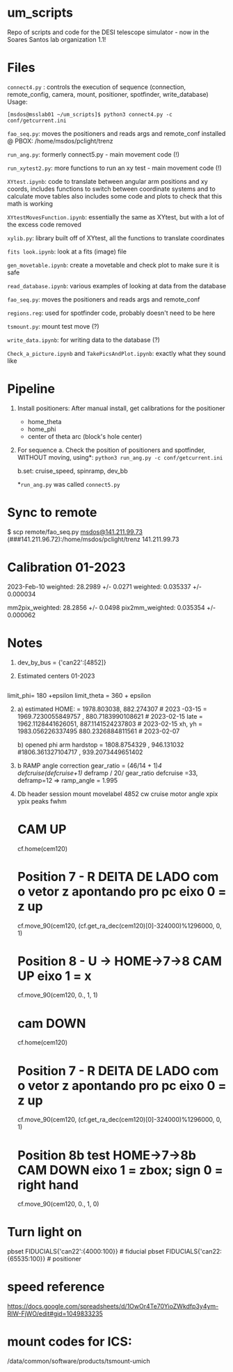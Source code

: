 # um_scripts
Repo of scripts and code for the DESI telescope simulator - now in the Soares Santos lab organization 1.1!

# Files
`connect4.py` : controls the execution of sequence (connection, remote_config, camera, mount, positioner, spotfinder, write_database) 
Usage:
```
[msdos@msslab01 ~/um_scripts]$ python3 connect4.py -c conf/getcurrent.ini
```

`fao_seq.py`: moves the positioners and reads args and remote_conf 
    installed @ PBOX: /home/msdos/pclight/trenz
    
`run_ang.py`: formerly connect5.py - main movement code (!)

`run_xytest2.py`: more functions to run an xy test - main movement code (!)
    
`XYtest.ipynb`: code to translate between angular arm positions and xy coords, includes functions to switch between coordinate systems and to calculate move tables
    also includes some code and plots to check that this math is working
    
`XYtestMovesFunction.ipynb`: essentially the same as XYtest, but with a lot of the excess code removed

`xylib.py`: library built off of XYtest, all the functions to translate coordinates

`fits look.ipynb`: look at a fits (image) file

`gen_movetable.ipynb`: create a movetable and check plot to make sure it is safe

`read_database.ipynb`: various examples of looking at data from the database

`fao_seq.py`: moves the positioners and reads args and remote_conf

`regions.reg`: used for spotfinder code, probably doesn't need to be here

`tsmount.py`: mount test move (?)

`write_data.ipynb`: for writing data to the database (?)

`Check_a_picture.ipynb` and `TakePicsAndPlot.ipynb`: exactly what they sound like

# Pipeline
1. Install positioners:
    After manual install, get calibrations for the positioner
     - home_theta
     - home_phi
     - center of theta arc (block's hole center)

2. For sequence
    a. Check the position of positioners and spotfinder, WITHOUT moving,  using*:
        `python3 run_ang.py -c conf/getcurrent.ini` 
        
    b.set: cruise_speed, spinramp, dev_bb

    *`run_ang.py` was called `connect5.py`

# Sync to remote 
$ scp remote/fao_seq.py msdos@141.211.99.73 (###141.211.96.72):/home/msdos/pclight/trenz
141.211.99.73

# Calibration 01-2023
2023-Feb-10
weighted: 28.2989 +/- 0.0271
weighted: 0.035337 +/- 0.000034

mm2pix_weighted: 28.2856 +/- 0.0498
pix2mm_weighted: 0.035354 +/- 0.000062

# Notes
1. dev_by_bus = {'can22':[4852]}

2. Estimated centers 01-2023
```xc, yc, rc = 1973, 885, 190
```
limit_phi= 180 +epsilon
limit_theta  = 360 + epsilon

2. a) estimated HOME:
 = 1978.803038, 882.274307 # 2023 -03-15
   = 1969.7230055849757 , 880.7183990108621  # 2023-02-15 late
    = 1962.1128441626051,  887.1141524237803 # 2023-02-15
xh, yh = 1983.056226337495 880.2326884811561 # 2023-02-07

    b)  opened phi arm hardstop = 1808.8754329 , 946.131032 
                                 #1806.361327104717 , 939.2073449651402


2. b RAMP angle correction 
gear_ratio = (46/14 + 1)**4
defcruise*(defcruise+1)* deframp / 20/ gear_ratio
defcruise =33, deframp=12 => ramp_angle = 1.995

3. Db header
 session mount movelabel 4852 cw cruise motor angle xpix ypix peaks fwhm

    
    # CAM UP

    cf.home(cem120)

    # Position 7 - R DEITA DE LADO com o vetor z apontando pro pc  eixo 0 = z up
    cf.move_90(cem120, (cf.get_ra_dec(cem120)[0]-324000)%1296000, 0, 1) 

    # Position 8 - U   -> HOME->7->8 CAM UP  eixo 1  = x
    cf.move_90(cem120, 0., 1, 1)


    # cam DOWN
    cf.home(cem120)

    # Position 7 - R DEITA DE LADO com o vetor z apontando pro pc  eixo 0 = z up
    cf.move_90(cem120, (cf.get_ra_dec(cem120)[0]-324000)%1296000, 0, 1) 

    # Position 8b  test HOME->7->8b CAM DOWN  eixo 1 = zbox; sign 0 = right hand
    cf.move_90(cem120, 0., 1, 0)

#  Turn light on
pbset FIDUCIALS{'can22':{4000:100}} # fiducial
pbset FIDUCIALS{'can22: {65535:100}} # positioner


# speed reference
https://docs.google.com/spreadsheets/d/1OwOr4Te70YioZWkdfp3y4ym-RlW-FjWO/edit#gid=1049833235

# mount codes for ICS: 
/data/common/software/products/tsmount-umich 
